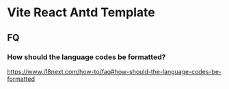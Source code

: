 # Vite React Antd Template

## FQ

### How should the language codes be formatted?

<https://www.i18next.com/how-to/faq#how-should-the-language-codes-be-formatted>
